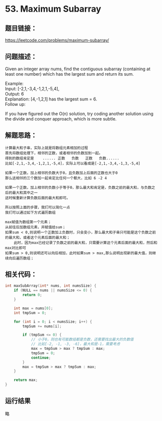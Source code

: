 # 53. Maximum Subarray

## 题目链接：

https://leetcode.com/problems/maximum-subarray/

## 问题描述：

Given an integer array nums, find the contiguous subarray (containing at least one number) which has the largest sum and return its sum.

Example:  
    Input: [-2,1,-3,4,-1,2,1,-5,4],  
    Output: 6  
Explanation: [4,-1,2,1] has the largest sum = 6.  
Follow up:  

If you have figured out the O(n) solution, try coding another solution using the divide and conquer approach, which is more subtle.
  
## 解题思路：

    计算最大和子串，实际上就是将数组元素相加的过程  
    首先将数组处理下，相邻的正数，或者相邻的负数加到一起。  
    得到的数组肯定是    ...... 正数   负数   正数   负数......  
    比如[-2,1,-3,4,-1,2,1,-5,4]，实际上可以看成是[-2,1,-3,4,-1,3,-5,4]  
    
    如果一个正数，加上相邻的负数大于0，且负数加上后面的正数也大于0  
    那么这相邻的三个数加一起肯定比任何一个都大，比如 6 -2 4  
    
    如果一个正数，加上相邻的负数小于等于0，那么最大和肯定是，负数之前的最大和，与负数之后的最大和其中之一
    这时候重新计算负数后面的最大和即可。
    
    所以按照上面的步骤，我们可以简化一点
    我们可以通过如下方式遍历数组  
    
    max赋值为数组第一个元素；  
    从前往后加数组元素，并赋值给sum；  
    如果sum < 0,则说明一个正数加上负数时，只会变小，那么最大和子串只可能是这个负数之前的最大和，或者这个元素后面的最大和；
        此时，因为max已经记录了负数之前的最大和，只需要计算这个元素后面的最大和，然后和max对比即可
    如果sum > 0,则说明还可以向后相加，此时如果sum > max,那么说明出现新的最大值，则继续向后遍历数组；  
    
## 相关代码：

```c
int maxSubArray(int* nums, int numsSize) {
	if (NULL == nums || numsSize <= 0) {
		return 0;
	}

	int max = nums[0];
	int tmpSum = 0;

	for (int i = 0; i < numsSize; i++) {
		tmpSum += nums[i];

		if (tmpSum <= 0) {
			// 小于0，则也有可能数组都是负数，还需要找出最大的负数值
			// 比如[-2, -1, -3, -6]，最大和是-1，需要考虑
			max = tmpSum > max ? tmpSum : max;
			tmpSum = 0;
			continue;
		}
		max = tmpSum > max ? tmpSum : max;
	}

	return max;
}
```

## 运行结果
略
